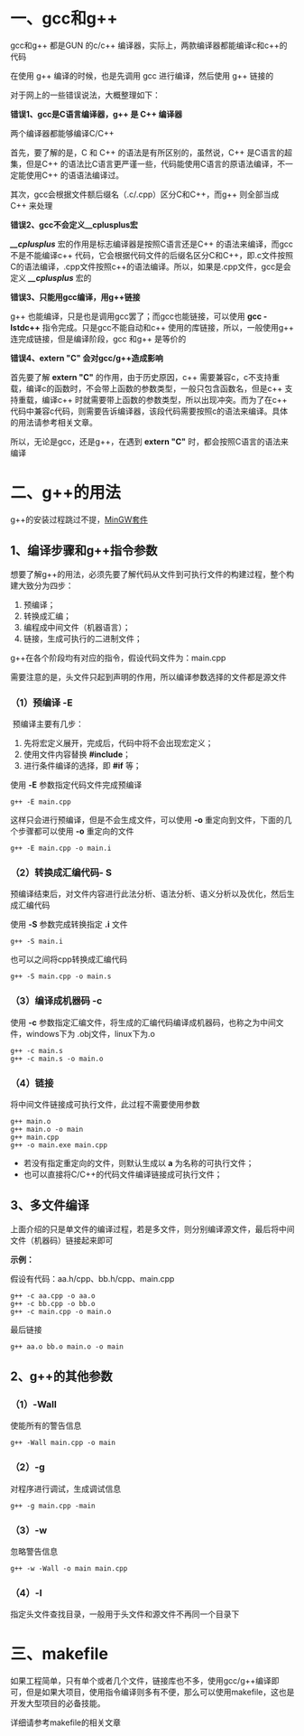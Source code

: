 # 一、gcc和g++

gcc和g++ 都是GUN 的c/c++ 编译器，实际上，两款编译器都能编译c和c++的代码

在使用 g++ 编译的时候，也是先调用 gcc 进行编译，然后使用 g++ 链接的

对于网上的一些错误说法，大概整理如下：

**错误1、gcc是C语言编译器，g++ 是 C++ 编译器**

两个编译器都能够编译C/C++

首先，要了解的是，C 和 C++ 的语法是有所区别的，虽然说，C++ 是C语言的超集，但是C++ 的语法比C语言更严谨一些，代码能使用C语言的原语法编译，不一定能使用C++ 的语语法编译过。

其次，gcc会根据文件额后缀名（.c/.cpp）区分C和C++，而g++ 则全部当成C++ 来处理

**错误2、gcc不会定义__cplusplus宏**

***__cplusplus*** 宏的作用是标志编译器是按照C语言还是C++ 的语法来编译，而gcc不是不能编译c++ 代码，它会根据代码文件的后缀名区分C和C++，即.c文件按照C的语法编译，.cpp文件按照c++的语法编译。所以，如果是.cpp文件，gcc是会定义 ***__cplusplus*** 宏的

**错误3、只能用gcc编译，用g++链接**

g++ 也能编译，只是也是调用gcc罢了；而gcc也能链接，可以使用 **gcc -lstdc++** 指令完成。只是gcc不能自动和c++ 使用的库链接，所以，一般使用g++  连完成链接，但是编译阶段，gcc 和g++ 是等价的

**错误4、extern "C" 会对gcc/g++造成影响**

首先要了解 **extern "C"** 的作用，由于历史原因，c++  需要兼容c，c不支持重载，编译c的函数时，不会带上函数的参数类型，一般只包含函数名，但是c++ 支持重载，编译c++ 时就需要带上函数的参数类型，所以出现冲突。而为了在c++ 代码中兼容c代码，则需要告诉编译器，该段代码需要按照c的语法来编译。具体的用法请参考相关文章。

所以，无论是gcc，还是g++，在遇到 **extern "C"** 时，都会按照C语言的语法来编译

# 二、g++的用法

g++的安装过程跳过不提，[MinGW套件](https://sourceforge.net/projects/mingw/)

## 1、编译步骤和g++指令参数

想要了解g++的用法，必须先要了解代码从文件到可执行文件的构建过程，整个构建大致分为四步：

1. 预编译；
2. 转换成汇编；
3. 编程成中间文件（机器语言）；
4. 链接，生成可执行的二进制文件；

g++在各个阶段均有对应的指令，假设代码文件为：main.cpp

需要注意的是，头文件只起到声明的作用，所以编译参数选择的文件都是源文件

### （1）预编译 -E

​	预编译主要有几步：

1. 先将宏定义展开，完成后，代码中将不会出现宏定义；
2. 使用文件内容替换 **#include**；
3. 进行条件编译的选择，即 **#if** 等；

使用 **-E** 参数指定代码文件完成预编译

```
g++ -E main.cpp
```

这样只会进行预编译，但是不会生成文件，可以使用 **-o** 重定向到文件，下面的几个步骤都可以使用 **-o** 重定向的文件

```
g++ -E main.cpp -o main.i
```

### （2）转换成汇编代码- S

预编译结束后，对文件内容进行此法分析、语法分析、语义分析以及优化，然后生成汇编代码

使用 **-S** 参数完成转换指定 **.i** 文件

```
g++ -S main.i
```

也可以之间将cpp转换成汇编代码

```
g++ -S main.cpp -o main.s
```

### （3）编译成机器码 -c

使用 **-c** 参数指定汇编文件，将生成的汇编代码编译成机器码，也称之为中间文件，windows下为 .obj文件，linux下为.o

```
g++ -c main.s
g++ -c main.s -o main.o
```

### （4）链接

将中间文件链接成可执行文件，此过程不需要使用参数

```
g++ main.o
g++ main.o -o main
g++ main.cpp
g++ -o main.exe main.cpp
```

- 若没有指定重定向的文件，则默认生成以 **a** 为名称的可执行文件；
- 也可以直接将C/C++的代码文件编译链接成可执行文件；
## 3、多文件编译

上面介绍的只是单文件的编译过程，若是多文件，则分别编译源文件，最后将中间文件（机器码）链接起来即可

**示例：**

假设有代码：aa.h/cpp、bb.h/cpp、main.cpp

```
g++ -c aa.cpp -o aa.o
g++ -c bb.cpp -o bb.o
g++ -c main.cpp -o main.o
```
最后链接
```
g++ aa.o bb.o main.o -o main
```
## 2、g++的其他参数

### （1）-Wall

使能所有的警告信息

```
g++ -Wall main.cpp -o main
```

### （2）-g

对程序进行调试，生成调试信息

```
g++ -g main.cpp -main
```

### （3）-w

忽略警告信息

```
g++ -w -Wall -o main main.cpp
```

### （4）-I

指定头文件查找目录，一般用于头文件和源文件不再同一个目录下

# 三、makefile

如果工程简单，只有单个或者几个文件，链接库也不多，使用gcc/g++编译即可，但是如果大项目，使用指令编译则多有不便，那么可以使用makefile，这也是开发大型项目的必备技能。

详细请参考makefile的相关文章